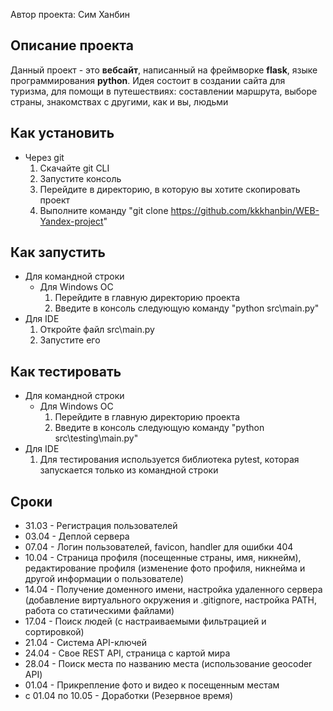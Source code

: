 Автор проекта: Сим Ханбин

## Описание проекта
Данный проект - это **вебсайт**, написанный на фреймворке **flask**, языке 
программирования **python**. Идея состоит в создании сайта для туризма, 
для помощи в путешествиях: составлении маршрута, выборе страны, знакомствах с 
другими, как и вы, людьми

## Как установить
- Через git
    1. Скачайте git CLI
    2. Запустите консоль
    3. Перейдите в директорию, в которую вы хотите скопировать проект
    4. Выполните команду "git clone https://github.com/kkkhanbin/WEB-Yandex-project"

## Как запустить
- Для командной строки
    - Для Windows ОС
        1. Перейдите в главную директорию проекта
        2. Введите в консоль следующую команду "python src\main.py"
- Для IDE
    1. Откройте файл src\main.py
    2. Запустите его

## Как тестировать
- Для командной строки
    - Для Windows ОС
        1. Перейдите в главную директорию проекта
        2. Введите в консоль следующую команду "python src\testing\main.py"
- Для IDE
    1. Для тестирования используется библиотека pytest, которая запускается 
    только из командной строки

## Сроки
- 31.03 - Регистрация пользователей
- 03.04 - Деплой сервера
- 07.04 - Логин пользователей, favicon, handler для ошибки 404
- 10.04 - Страница профиля (посещенные страны, имя, никнейм), редактирование 
профиля (изменение фото профиля, никнейма и другой информации о пользователе)
- 14.04 - Получение доменного имени, настройка удаленного сервера (добавление
виртуального окружения и .gitignore, настройка PATH, работа со статическими 
файлами)
- 17.04 - Поиск людей (с настраиваемыми фильтрацией и сортировкой)
- 21.04 - Система API-ключей
- 24.04 - Свое REST API, страница с картой мира
- 28.04 - Поиск места по названию места (использование geocoder API)
- 01.04 - Прикрепление фото и видео к посещенным местам
- с 01.04 по 10.05 - Доработки (Резервное время)
